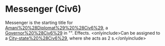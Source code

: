 # Messenger (Civ6)

Messenger is the starting title for [Amani%20%28Diplomat%29%20%28Civ6%29](Amani), a [Governor%20%28Civ6%29](Governor) in "".
Effects.
&lt;onlyinclude&gt;Can be assigned to a [City-state%20%28Civ6%29](city-state), where she acts as 2 s.&lt;/onlyinclude&gt;